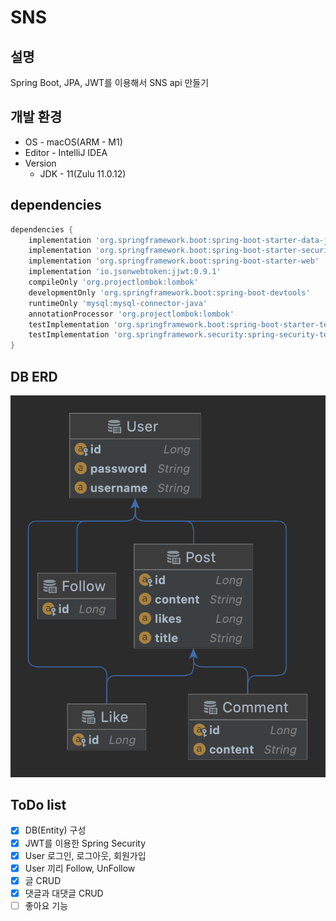 # SNS

## 설명

Spring Boot, JPA, JWT를 이용해서 SNS api 만들기

## 개발 환경

- OS - macOS(ARM - M1)
- Editor - IntelliJ IDEA
- Version
    - JDK - 11(Zulu 11.0.12)

## dependencies

```gradle
dependencies {
    implementation 'org.springframework.boot:spring-boot-starter-data-jpa'
    implementation 'org.springframework.boot:spring-boot-starter-security'
    implementation 'org.springframework.boot:spring-boot-starter-web'
    implementation 'io.jsonwebtoken:jjwt:0.9.1'
    compileOnly 'org.projectlombok:lombok'
    developmentOnly 'org.springframework.boot:spring-boot-devtools'
    runtimeOnly 'mysql:mysql-connector-java'
    annotationProcessor 'org.projectlombok:lombok'
    testImplementation 'org.springframework.boot:spring-boot-starter-test'
    testImplementation 'org.springframework.security:spring-security-test'
}
```

## DB ERD

![ERD](erd.png)

## ToDo list

- [x] DB(Entity) 구성
- [x] JWT를 이용한 Spring Security
- [x] User 로그인, 로그아웃, 회원가입
- [x] User 끼리 Follow, UnFollow
- [x] 글 CRUD
- [x] 댓글과 대댓글 CRUD
- [ ] 좋아요 기능

